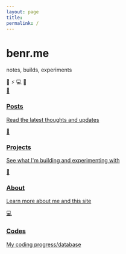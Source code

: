 ```yaml
---
layout: page
title: 
permalink: /
---
```


<div class="hero-section">
  <div class="hero-content">
    <h1 class="main-title">benr<span class="dot">.</span>me</h1>
    <p class="tagline">notes<span class="fade-in">, builds</span><span class="fade-in-delay">, experiments</span></p>
    <div class="floating-elements">
      <span class="float-emoji" style="animation-delay: 0s;">🚀</span>
      <span class="float-emoji" style="animation-delay: 1s;">⚡</span>
      <span class="float-emoji" style="animation-delay: 2s;">💻</span>
      <span class="float-emoji" style="animation-delay: 0.5s;">🌟</span>
    </div>
  </div>
</div>

<div class="content-section">
  <div class="nav-cards">
    <a href="/posts/" class="nav-card">
      <div class="card-emoji">📝</div>
      <h3>Posts</h3>
      <p>Read the latest thoughts and updates</p>
    </a>
    <a href="/projects/" class="nav-card">
      <div class="card-emoji">🧪</div>
      <h3>Projects</h3>
      <p>See what I'm building and experimenting with</p>
    </a>
    <a href="/about/" class="nav-card">
      <div class="card-emoji">👋</div>
      <h3>About</h3>
      <p>Learn more about me and this site</p>
    </a>
    <a href="/codes/" class="nav-card">
      <div class="card-emoji">💻</div>
      <h3>Codes</h3>
      <p>My coding progress/database</p>
    </a>
  </div>
</div>
